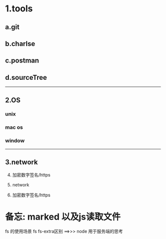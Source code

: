 # 1.tools
## a.git
## b.charlse
## c.postman
## d.sourceTree
---
## 2.OS
### unix
### mac os
### window
---
## 3.network
4. 加密数字签名/https

3. network
4. 加密数字签名/https

# 备忘: marked 以及js读取文件
fs 的使用场景
fs fs-extra区别 ==>>>
node 用于服务端的思考